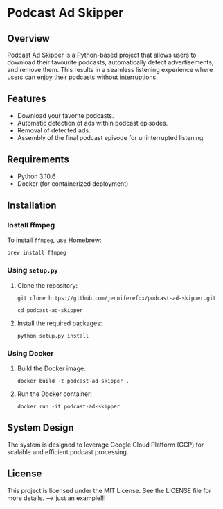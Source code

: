 # Podcast Ad Skipper

## Overview
Podcast Ad Skipper is a Python-based project that allows users to download their favourite podcasts, automatically detect advertisements, and remove them. This results in a seamless listening experience where users can enjoy their podcasts without interruptions.

## Features
- Download your favorite podcasts.
- Automatic detection of ads within podcast episodes.
- Removal of detected ads.
- Assembly of the final podcast episode for uninterrupted listening.

## Requirements
- Python 3.10.6
- Docker (for containerized deployment)

## Installation

### Install ffmpeg
To install `ffmpeg`, use Homebrew:


```
brew install ffmpeg
```

### Using `setup.py`
1. Clone the repository:
   ```
   git clone https://github.com/jenniferefox/podcast-ad-skipper.git

   cd podcast-ad-skipper
   ```

2. Install the required packages:
   ```
   python setup.py install
   ```

### Using Docker
1. Build the Docker image:
   ```
   docker build -t podcast-ad-skipper .
   ```

2. Run the Docker container:
   ```
   docker run -it podcast-ad-skipper
   ```

<!-- ## Setup for `split_files` Function
To use the `split_files` function, you need to create the following directories:

```
mkdir /Users/XXX/code/jenniferefox/podcast-ad-remover/raw_data/5_sec_clips
mkdir /Users/XXX/code/jenniferefox/podcast-ad-remover/raw_data/full_podcast
```
**Note:** Replace `XXX` with your username.
- `5_sec_clips`: This folder will store the 5-second clips.
- `full_podcast`: This folder will save the full podcasts. -->

## System Design
The system is designed to leverage Google Cloud Platform (GCP) for scalable and efficient podcast processing.

## License
This project is licensed under the MIT License. See the LICENSE file for more details. --> just an example!!!


